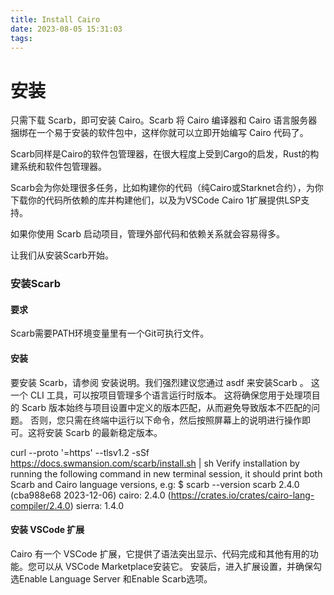 ```yaml
---
title: Install Cairo
date: 2023-08-05 15:31:03
tags:
---
```


# 安装
只需下载 Scarb，即可安装 Cairo。Scarb 将 Cairo 编译器和 Cairo 语言服务器捆绑在一个易于安装的软件包中，这样你就可以立即开始编写 Cairo 代码了。

Scarb同样是Cairo的软件包管理器，在很大程度上受到Cargo的启发，Rust的构建系统和软件包管理器。

Scarb会为你处理很多任务，比如构建你的代码（纯Cairo或Starknet合约），为你下载你的代码所依赖的库并构建他们，以及为VSCode Cairo 1扩展提供LSP支持。

如果你使用 Scarb 启动项目，管理外部代码和依赖关系就会容易得多。

让我们从安装Scarb开始。

### 安装Scarb
#### 要求
Scarb需要PATH环境变量里有一个Git可执行文件。

#### 安装
要安装 Scarb，请参阅 安装说明。我们强烈建议您通过 asdf 来安装Scarb 。 这一个 CLI 工具，可以按项目管理多个语言运行时版本。 这将确保您用于处理项目的 Scarb 版本始终与项目设置中定义的版本匹配，从而避免导致版本不匹配的问题。 否则，您只需在终端中运行以下命令，然后按照屏幕上的说明进行操作即可。这将安装 Scarb 的最新稳定版本。

curl --proto '=https' --tlsv1.2 -sSf https://docs.swmansion.com/scarb/install.sh | sh
Verify installation by running the following command in new terminal session, it should print both Scarb and Cairo language versions, e.g:
$ scarb --version
scarb 2.4.0 (cba988e68 2023-12-06)
cairo: 2.4.0 (https://crates.io/crates/cairo-lang-compiler/2.4.0)
sierra: 1.4.0
#### 安装 VSCode 扩展
Cairo 有一个 VSCode 扩展，它提供了语法突出显示、代码完成和其他有用的功能。您可以从 VSCode Marketplace安装它。 安装后，进入扩展设置，并确保勾选Enable Language Server 和Enable Scarb选项。